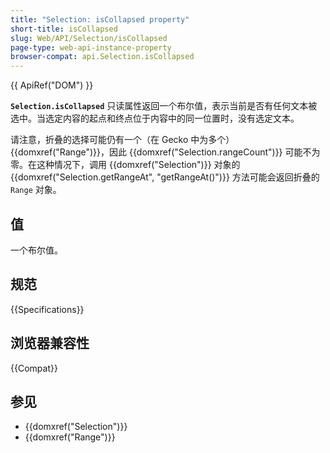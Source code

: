 ```yaml
---
title: "Selection: isCollapsed property"
short-title: isCollapsed
slug: Web/API/Selection/isCollapsed
page-type: web-api-instance-property
browser-compat: api.Selection.isCollapsed
---
```


{{ ApiRef("DOM") }}

**`Selection.isCollapsed`** 只读属性返回一个布尔值，表示当前是否有任何文本被选中。当选定内容的起点和终点位于内容中的同一位置时，没有选定文本。

请注意，折叠的选择可能仍有一个（在 Gecko 中为多个）{{domxref("Range")}}，因此 {{domxref("Selection.rangeCount")}} 可能不为零。在这种情况下，调用 {{domxref("Selection")}} 对象的 {{domxref("Selection.getRangeAt", "getRangeAt()")}} 方法可能会返回折叠的 `Range` 对象。

## 值

一个布尔值。

## 规范

{{Specifications}}

## 浏览器兼容性

{{Compat}}

## 参见

- {{domxref("Selection")}}
- {{domxref("Range")}}
